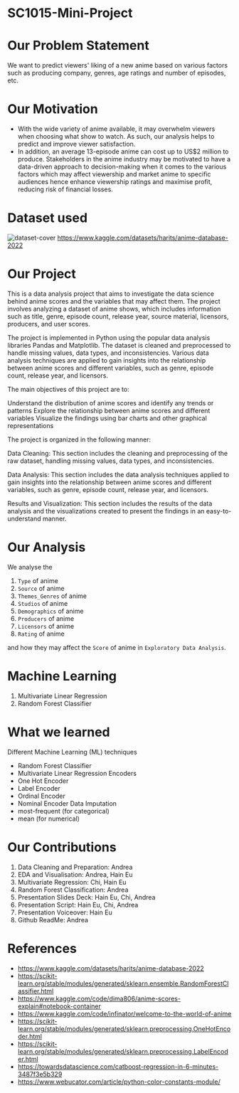 # SC1015-Mini-Project

# Our Problem Statement
We want to predict viewers' liking of a new anime based on various factors such as producing company, genres, age ratings and number of episodes, etc.

# Our Motivation
- With the wide variety of anime available, it may overwhelm viewers when choosing what show to watch. As such, our analysis helps to predict and improve viewer satisfaction.
- In addition, an average 13-episode anime can cost up to US$2 million to produce. Stakeholders in the anime industry may be motivated to have a data-driven approach to decision-making when it comes to the various factors which may affect viewership and market anime to specific audiences hence enhance viewership ratings and maximise profit, reducing risk of financial losses.

# Dataset used
![dataset-cover](https://user-images.githubusercontent.com/131596968/233845346-e85664f9-8f66-49a6-a81c-2d967799bea1.jpeg)
https://www.kaggle.com/datasets/harits/anime-database-2022

# Our Project
This is a data analysis project that aims to investigate the data science behind anime scores and the variables that may affect them. The project involves analyzing a dataset of anime shows, which includes information such as title, genre, episode count, release year, source material, licensors, producers, and user scores.

The project is implemented in Python using the popular data analysis libraries Pandas and Matplotlib. The dataset is cleaned and preprocessed to handle missing values, data types, and inconsistencies. Various data analysis techniques are applied to gain insights into the relationship between anime scores and different variables, such as genre, episode count, release year, and licensors.

The main objectives of this project are to:

Understand the distribution of anime scores and identify any trends or patterns
Explore the relationship between anime scores and different variables
Visualize the findings using bar charts and other graphical representations

The project is organized in the following manner:

Data Cleaning: This section includes the cleaning and preprocessing of the raw dataset, handling missing values, data types, and inconsistencies.

Data Analysis: This section includes the data analysis techniques applied to gain insights into the relationship between anime scores and different variables, such as genre, episode count, release year, and licensors.

Results and Visualization: This section includes the results of the data analysis and the visualizations created to present the findings in an easy-to-understand manner.


# Our Analysis
We analyse the
1. `Type` of anime
2. `Source` of anime
3. `Themes_Genres` of anime
4. `Studios` of anime
5. `Demographics` of anime
6. `Producers` of anime
7. `Licensors` of anime
8. `Rating` of anime

and how they may affect the `Score` of anime in `Exploratory Data Analysis`.

# Machine Learning
1. Multivariate Linear Regression 
2. Random Forest Classifier

# What we learned
Different Machine Learning (ML) techniques
- Random Forest Classifier
- Multivariate Linear Regression
Encoders
- One Hot Encoder
- Label Encoder
- Ordinal Encoder
- Nominal Encoder
Data Imputation
- most-frequent (for categorical)
- mean (for numerical)

# Our Contributions
1. Data Cleaning and Preparation: Andrea
2. EDA and Visualisation: Andrea, Hain Eu
3. Multivariate Regression: Chi, Hain Eu
4. Random Forest Classification: Andrea
5. Presentation Slides Deck: Hain Eu, Chi, Andrea
6. Presentation Script: Hain Eu, Chi, Andrea
7. Presentation Voiceover: Hain Eu
8. Github ReadMe: Andrea


# References
- https://www.kaggle.com/datasets/harits/anime-database-2022
- https://scikit-learn.org/stable/modules/generated/sklearn.ensemble.RandomForestClassifier.html
- https://www.kaggle.com/code/dima806/anime-scores-explain#notebook-container
- https://www.kaggle.com/code/infinator/welcome-to-the-world-of-anime
- https://scikit-learn.org/stable/modules/generated/sklearn.preprocessing.OneHotEncoder.html
- https://scikit-learn.org/stable/modules/generated/sklearn.preprocessing.LabelEncoder.html
- https://towardsdatascience.com/catboost-regression-in-6-minutes-3487f3e5b329
- https://www.webucator.com/article/python-color-constants-module/
